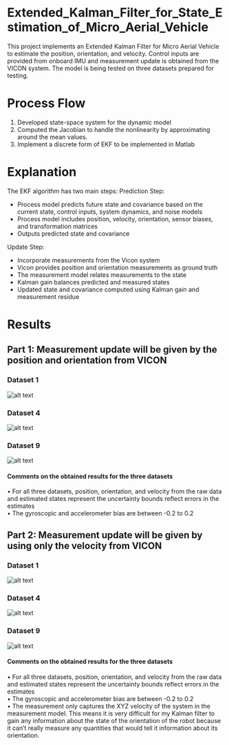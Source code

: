# Extended_Kalman_Filter_for_State_Estimation_of_Micro_Aerial_Vehicle
This project implements an Extended Kalman Filter for Micro Aerial Vehicle to estimate the position, orientation, and velocity. Control inputs are provided from onboard IMU and measurement update is obtained from the VICON system. The model is being tested on three datasets prepared for testing.

# Process Flow
1. Developed state-space system for the dynamic model
2. Computed the Jacobian to handle the nonlinearity by approximating around the mean values.
3. Implement a discrete form of EKF to be implemented in Matlab

# Explanation
The EKF algorithm has two main steps:
Prediction Step:
* Process model predicts future state and covariance based on the current state, control inputs, system dynamics, and noise models
* Process model includes position, velocity, orientation, sensor biases, and transformation matrices
* Outputs predicted state and covariance

Update Step:
* Incorporate measurements from the Vicon system
* Vicon provides position and orientation measurements as ground truth
* The measurement model relates measurements to the state
* Kalman gain balances predicted and measured states
* Updated state and covariance computed using Kalman gain and measurement residue

# Results
## Part 1: Measurement update will be given by the position and orientation from VICON
### Dataset 1
![alt text](https://github.com/somikdhar729/Extended_Kalman_Filter_for_State_Estimation_of_Micro_Aerial_Vehicle/blob/main/KALMAN_FILTER_Dataset1.png?raw=true)

### Dataset 4
![alt text](https://github.com/somikdhar729/Extended_Kalman_Filter_for_State_Estimation_of_Micro_Aerial_Vehicle/blob/main/KALMAN_FILTER_Dataset4.png?raw=true)

### Dataset 9
![alt text](https://github.com/somikdhar729/Extended_Kalman_Filter_for_State_Estimation_of_Micro_Aerial_Vehicle/blob/main/KALMAN_FILTER_Dataset9.png?raw=true)

#### Comments on the obtained results for the three datasets
• For all three datasets, position, orientation, and velocity from the raw data and estimated states represent
the uncertainty bounds reflect errors in the estimates <br>
• The gyroscopic and accelerometer bias are between -0.2 to 0.2


## Part 2: Measurement update will be given by using only the velocity from VICON
### Dataset 1
![alt text](https://github.com/somikdhar729/Extended_Kalman_Filter_for_State_Estimation_of_Micro_Aerial_Vehicle/blob/main/KALMAN_FILTER_Dataset1_part_2.png?raw=true)

### Dataset 4
![alt text](https://github.com/somikdhar729/Extended_Kalman_Filter_for_State_Estimation_of_Micro_Aerial_Vehicle/blob/main/KALMAN_FILTER_Dataset4_part_2.png?raw=true)

### Dataset 9
![alt text](https://github.com/somikdhar729/Extended_Kalman_Filter_for_State_Estimation_of_Micro_Aerial_Vehicle/blob/main/KALMAN_FILTER_Dataset9_part_2.png?raw=true)

#### Comments on the obtained results for the three datasets
• For all three datasets, position, orientation, and velocity from the raw data and estimated states represent 
the uncertainty bounds reflect errors in the estimates <br>
• The gyroscopic and accelerometer bias are between -0.2 to 0.2 <br>
• The measurement only captures the XYZ velocity of the system in the measurement model. This means it
is very difficult for my Kalman filter to gain any information about the state of the orientation of the robot
because it can’t really measure any quantities that would tell it information about its orientation.
